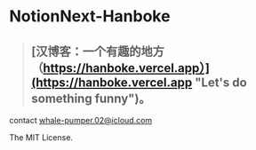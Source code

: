 # NotionNext-Hanboke
> ## [汉博客：一个有趣的地方（https://hanboke.vercel.app）](https://hanboke.vercel.app "Let's do something funny")。

contact <whale-pumper.02@icloud.com>

The MIT License.
